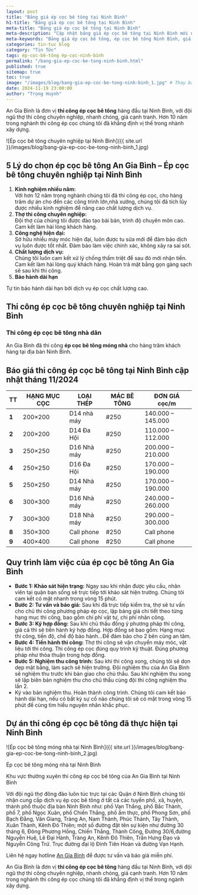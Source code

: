 ```yaml
---
layout: post
title: "Bảng giá ép cọc bê tông tại Ninh Bình"
h1-title: "Bảng giá ép cọc bê tông tại Ninh Bình"
meta-title: "Bảng giá ép cọc bê tông tại Ninh Bình"
meta-description: "Cập nhật bảng giá ép cọc bê tông tại Ninh Bình mới nhất. Dịch vụ uy tín, chất lượng đảm bảo, giá cả cạnh tranh, phù hợp cho mọi nhu cầu xây dựng."
meta-keywords: "Bảng giá ép cọc bê tông, ép cọc bê tông Ninh Bình, giá ép cọc bê tông, dịch vụ ép cọc bê tông, ép cọc xây dựng, ép cọc giá rẻ Ninh Bình"
categories: tin-tuc blog
category: "Tin Tức"
tags: ép-cọc-bê-tông ép-cọc-ninh-bình
permalink: "/bang-gia-ep-coc-be-tong-ninh-binh.html"
published: true
sitemap: true
toc: true
image: "/images/blog/bang-gia-ep-coc-be-tong-ninh-binh_1.jpg" # Thay bằng đường dẫn ảnh thực tế
date: 2024-11-19 23:00:00
author: "Trọng Huỳnh"
---
```


An Gia Bình là đơn vị **thi công ép cọc bê tông** hàng đầu tại Ninh Bình, với đội ngũ thợ thi công chuyên nghiệp, nhanh chóng, giá cạnh tranh. Hơn 10 năm trong nghành thi công ép cọc chúng tôi đã khẳng định vị thế trong nhành xây dựng.

![Ép cọc bê tông chuyên nghiệp tại Ninh Bình]({{ site.url }}/images/blog/bang-gia-ep-coc-be-tong-ninh-binh_1.jpg)

## 5 Lý do chọn ép cọc bê tông An Gia Bình – Ép cọc bê tông chuyên nghiệp tại Ninh Bình

1. **Kinh nghiệm nhiều năm:**  
Với hơn 12 năm trong nghành chúng tôi đã thi công ép cọc, cho hàng trăm dự án cho đến các công trình lớn,nhà xưởng, chúng tôi đã tích lũy được nhiều kinh nghiệm để nâng cao chất lượng dịch vụ.
2. **Thợ thi công chuyên nghiệp:**  
Đội thợ của chúng tôi được đào tạo bài bản, trình độ chuyên môn cao. Cam kết làm hài lòng khách hàng.
3. **Công nghệ hiện đại:**  
Sở hữu nhiều máy móc hiện đại, luôn được tu sửa mới để đảm bảo dịch vụ luôn được tốt nhất. Đảm bảo làm việc chính xác, không xảy ra sai sót.
4. **Chất lượng dịch vụ:**  
Chúng tôi luôn cam kết xử lý chống thấm triệt để sau đó mới nhận tiền. Cam kết làm hài lòng quý khách hàng. Hoàn trả mặt bằng gọn gàng sạch sẽ sau khi thi công.
5. **Bảo hành dài hạn**  

Tự tin bảo hành dài hạn bởi dịch vụ ép cọc chất lượng cao.

## Thi công ép cọc bê tông chuyên nghiệp tại Ninh Bình

### Thi công ép cọc bê tông nhà dân
An Gia Bình đã thi công **ép cọc bê tông móng nhà** cho hàng trăm khách hàng tại địa bàn Ninh Bình.

## Báo giá thi công ép cọc bê tông tại Ninh Bình cập nhật tháng 11/2024

| **TT** | **HẠNG MỤC CỌC** | **LOẠI THÉP** | **MÁC BÊ TÔNG** | **ĐƠN GIÁ cọc/m** |
| --- | --- | --- | --- | --- |
| **1** | 200×200 | D14 nhà máy | \#250 | 140\.000 – 145\.000 |
| **2** | 200×200 | D14 Đa Hội | \#250 | 110\.000 – 112\.000 |
| **3** | 250×250 | D16 Nhà máy | \#250 | 200\.000 – 210\.000 |
| **4** | 250×250 | D16 Đa Hội | \#250 | 170\.000 – 190\.000 |
| **5** | 250×250 | D14 Nhà máy | \#250 | 170\.000 – 190\.000 |
| **6** | 300×300 | D16 Nhà máy | \#250 | 240\.000 – 260\.000 |
| **7** | 300×300 | D18 Nhà máy | \#250 | 290\.000 – 300\.000 |
| **8** | 350×300 | Call phone | \#250 | Call phone |
| **9** | 400×400 | Call phone | \#250 | Call phone |

## Quy trình làm việc của ép cọc bê tông An Gia Bình

- **Bước 1: Khảo sát hiện trạng:** Ngay sau khi nhận được yêu cầu, nhân viên tại quận bạn sống sẽ trực tiếp tới khảo sát hiện trường. Chúng tôi cam kết có mặt nhanh trong vòng 15 phút.
- **Bước 2: Tư vấn và báo giá:** Sau khi đã trực tiếp kiểm tra, thợ sẽ tư vấn cho chủ thi công phương pháp ép cọc, lập bảng giá chi tiết theo từng hạng mục thi công, bao gồm chi phí vật tư, chi phí nhân công.
- **Bước 3: Ký hợp đồng:** Sau khi chủ thầu đồng ý phương pháp thi công, giá cả thì sẽ tiến hành ký hợp đồng. Hợp đồng sẽ bao gồm: Hạng mục thi công, tiến độ, chế độ bảo hành…Để đảm bảo cho 2 bên cùng an tâm.
- **Bước 4: Tiến hành thi công:** Thợ thi công sẽ vận chuyển máy móc, vật liệu tới thi công. Thi công ép cọc đúng quy trình kỹ thuật. Đúng phương pháp như thỏa thuận trong hợp đồng.
- **Bước 5: Nghiệm thu công trình:** Sau khi thi công xong, chúng tôi sẽ dọn dẹp mặt bằng, làm sạch sẽ hiện trường. Đội nghiệm thu của An Gia Bình sẽ nghiệm thu trước khi bàn giao cho chủ thầu. Sau khi nghiệm thu xong sẽ lập biên bản nghiệm thu cho chủ thầu cùng đội thi công nghiệm thu lần 2\.
- Ký vào bản nghiệm thu. Hoàn thành công trình. Chúng tôi cam kết bảo hành dài hạn, nếu có bất kỳ sự cố nào chúng tôi sẽ có mặt trong vòng 15 phút để cùng tìm hiểu nguyên nhân khắc phục.

## Dự án thi công ép cọc bê tông đã thực hiện tại Ninh Bình

![Ép cọc bê tông móng nhà tại Ninh Bình]({{ site.url }}/images/blog/bang-gia-ep-coc-be-tong-ninh-binh_2.jpg)

Ép cọc bê tông móng nhà tại Ninh Bình

Khu vực thường xuyên thi công ép cọc bê tông của An Gia Bình tại Ninh Bình

Với đội ngũ thợ đông đảo luôn túc trực tại các Quận ở Ninh Bình chúng tôi nhận cung cấp dịch vụ ép cọc bê tông ở tất cả các tuyến phố, xã, huyện, thành phố thuộc địa bàn Ninh Bình như: phố Vạn Thắng, phố Bắc Thành, phố 7, phố Ngọc Xuân, phố Chiến Thắng, phố ẩm thực, phố Phong Sơn, phố Bạch Đằng, Vân Giang, Tràng An, Nam Thành, Phúc Thành, Tây Thành, Xuân Thành, Kênh Đô Thiên; một số đường đặt tên sự kiện như đường 30 tháng 6, Đông Phương Hồng, Chiến Thắng, Thành Công, Đường 30/6,đường Nguyễn Huệ, Lê Đại Hành, Tràng An, Kênh Đô Thiên, Trần Hưng Đạo và Nguyễn Công Trứ. Trục đường đại lộ Đinh Tiên Hoàn và đường Vạn Hạnh.

Liên hệ ngay hotline [An Gia Bình](https://betongangiabinh.vn/) để được tư vấn và báo giá miễn phí.

An Gia Bình là đơn vị **thi công ép cọc bê tông** hàng đầu tại Ninh Bình, với đội ngũ thợ thi công chuyên nghiệp, nhanh chóng, giá cạnh tranh. Hơn 10 năm trong nghành thi công ép cọc chúng tôi đã khẳng định vị thế trong ngành xây dựng.